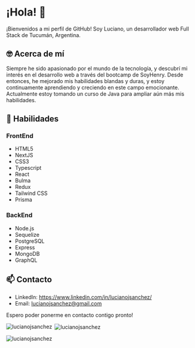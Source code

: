 # ¡Hola! 👋

¡Bienvenidos a mi perfil de GitHub! Soy Luciano, un desarrollador web Full Stack de Tucumán, Argentina.

## 🤓 Acerca de mí

Siempre he sido apasionado por el mundo de la tecnología, y descubrí mi interés en el desarrollo web a través del bootcamp de SoyHenry. Desde entonces, he mejorado mis habilidades blandas y duras, y estoy continuamente aprendiendo y creciendo en este campo emocionante. Actualmente estoy tomando un curso de Java para ampliar aún más mis habilidades.

## 💪 Habilidades

### FrontEnd

- HTML5
- NextJS
- CSS3
- Typescript
- React
- Bulma
- Redux
- Tailwind CSS
- Prisma

### BackEnd

- Node.js
- Sequelize
- PostgreSQL
- Express
- MongoDB
- GraphQL

## 📫 Contacto

- LinkedIn: https://www.linkedin.com/in/lucianojsanchez/
- Email: lucianojsanchez@gmail.com

Espero poder ponerme en contacto contigo pronto!


<p><img align="left" src="https://github-readme-stats.vercel.app/api/top-langs?username=lucianojsanchez&show_icons=true&locale=en&layout=compact" alt="lucianojsanchez" /></p>

<p>&nbsp;<img align="center" src="https://github-readme-stats.vercel.app/api?username=lucianojsanchez&show_icons=true&locale=en" alt="lucianojsanchez" /></p>

<p><img align="center" src="https://github-readme-streak-stats.herokuapp.com/?user=lucianojsanchez&" alt="lucianojsanchez" /></p>




